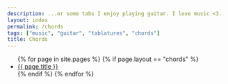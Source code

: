 ```yaml
---
description: ...or some tabs I enjoy playing guitar. I love music <3.
layout: index
permalink: /chords
tags: ["music", "guitar", "tablatures", "chords"]
title: Chords
---
```


<ul>
  {% for page in site.pages %}
    {% if page.layout == "chords" %}
    <li>
        <a href="{{ page.url }}">{{ page.title }}</a>
    </li>
    {% endif %}
  {% endfor %}
</ul>
